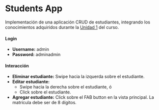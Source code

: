 # Students App

Implementación de una aplicación CRUD de estudiantes, integrando los conocimientos adquiridos durante la [Unidad 1](https://github.com/LuisBurgos/computo-movil/tree/unidad-1) del curso.

#### Login

* **Username:** admin
* **Password:** adminadmin

#### Interacción
* **Eliminar estudiante:** Swipe hacia la izquerda sobre el estudiante.
* **Editar estudiante:**
  * Swipe hacia la derecha sobre el estudiante, ó
  * Click sobre el estudiante.
* **Agregar estudiante:** Click sobre el FAB button en la vista principal. La matrícula debe ser de 8 dígitos.
